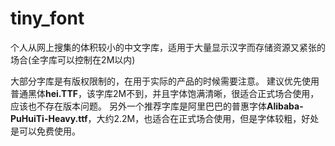 # tiny_font
个人从网上搜集的体积较小的中文字库，适用于大量显示汉字而存储资源又紧张的场合(全字库可以控制在2M以内)

大部分字库是有版权限制的，在用于实际的产品的时候需要注意。
建议优先使用普通黑体**hei.TTF**，该字库2M不到，并且字体饱满清晰，很适合正式场合使用，应该也不存在版本问题。
另外一个推荐字库是阿里巴巴的普惠字体**Alibaba-PuHuiTi-Heavy.ttf**，大约2.2M，也适合在正式场合使用，但是字体较粗，好处是可以免费使用。
